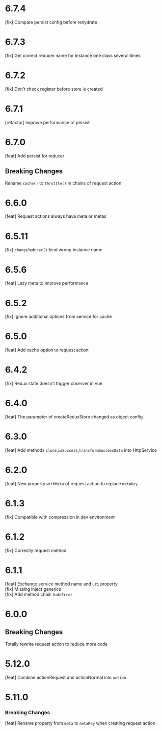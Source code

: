 # 6.7.4
[fix] Compare persist config before rehydrate

# 6.7.3
[fix] Get correct reducer name for instance one class several times

# 6.7.2
[fix] Don't check register before store is created

# 6.7.1
[refactor] Improve performance of persist

# 6.7.0
[feat] Add persist for reducer

## Breaking Changes
Rename `cache()` to `throttle()` in chains of request action

# 6.6.0
[feat] Request actions always have meta or metas

# 6.5.11
[fix] `changeReducer()` bind wrong instance name

# 6.5.6
[feat] Lazy meta to improve performance

# 6.5.2
[fix] Ignore additional options from service for cache

# 6.5.0
[feat] Add cache option to request action

# 6.4.2
[fix] Redux state doesn't trigger observer in vue

# 6.4.0
[feat] The parameter of createReduxStore changed as object config

# 6.3.0
[feat] Add methods `clone`,`isSuccess`,`transformSuccessData` into HttpService

# 6.2.0
[feat] New property `withMeta` of request action to replace `metaKey`

# 6.1.3
[fix] Compatible with compression in dev environment

# 6.1.2
[fix] Correctly request method

# 6.1.1
[feat] Exchange service method name and `uri` property
<br>
[fix] Missing inject generics
<br>
[fix] Add method chain `hideError`

# 6.0.0
## Breaking Changes
Totally rewrite request action to reduce more code

# 5.12.0
[feat] Combine actionRequest and actionNormal into `action`

# 5.11.0

### Breaking Changes
[feat] Rename property from `meta` to `metaKey` when creating request action
